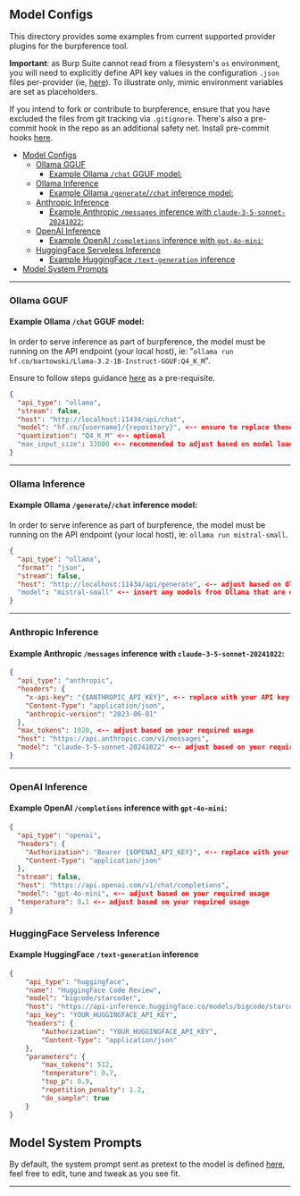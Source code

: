 ## Model Configs

This directory provides some examples from current supported provider plugins for the burpference tool.

**Important**: as Burp Suite cannot read from a filesystem's `os` environment, you will need to explicitly define API key values in the configuration `.json` files per-provider (ie, [here](https://github.com/dreadnode/burpference/blob/aafd5ec63af2d658cac2235c5d61ef6238fa6501/configs/anthropic_claude_3_sonnet_20240229.json#L4)). To illustrate only, mimic environment variables are set as placeholders.

If you intend to fork or contribute to burpference, ensure that you have excluded the files from git tracking via `.gitignore`. There's also a pre-commit hook in the repo as an additional safety net. Install pre-commit hooks [here](https://pre-commit.com/#install).

- [Model Configs](#model-configs)
  - [Ollama GGUF](#ollama-gguf)
    - [Example Ollama `/chat` GGUF model:](#example-ollama-chat-gguf-model)
  - [Ollama Inference](#ollama-inference)
    - [Example Ollama `/generate`/`/chat` inference model:](#example-ollama-generatechat-inference-model)
  - [Anthropic Inference](#anthropic-inference)
    - [Example Anthropic `/messages` inference with `claude-3-5-sonnet-20241022`:](#example-anthropic-messages-inference-with-claude-3-5-sonnet-20241022)
  - [OpenAI Inference](#openai-inference)
    - [Example OpenAI `/completions` inference with `gpt-4o-mini`:](#example-openai-completions-inference-with-gpt-4o-mini)
  - [HuggingFace Serveless Inference](#huggingface-serveless-inference)
    - [Example HuggingFace `/text-generation` inference](#example-huggingface-text-generation-inference)
- [Model System Prompts](#model-system-prompts)

---

### Ollama GGUF

#### Example Ollama `/chat` GGUF model:

In order to serve inference as part of burpference, the model must be running on the API endpoint (your local host), ie: "`ollama run hf.co/bartowski/Llama-3.2-1B-Instruct-GGUF:Q4_K_M`".

Ensure to follow steps guidance [here](https://huggingface.co/docs/hub/en/ollama) as a pre-requisite.

```json
{
  "api_type": "ollama",
  "stream": false,
  "host": "http://localhost:11434/api/chat",
  "model": "hf.co/{username}/{repository}", <-- ensure to replace these variables
  "quantization": "Q4_K_M" <-- optional
  "max_input_size": 32000 <-- recommended to adjust based on model loaded and ollama restrictions
}
```

---

### Ollama Inference

#### Example Ollama `/generate`/`/chat` inference model:

In order to serve inference as part of burpference, the model must be running on the API endpoint (your local host), ie: `ollama run mistral-small`.

```json
{
  "api_type": "ollama",
  "format": "json",
  "stream": false,
  "host": "http://localhost:11434/api/generate", <-- adjust based on Ollama API settings, ie: http://localhost:11434/api/chat
  "model": "mistral-small" <-- insert any models from Ollama that are on your local machine
}
```

---

### Anthropic Inference

#### Example Anthropic `/messages` inference with `claude-3-5-sonnet-20241022`:

```json
{
  "api_type": "anthropic",
  "headers": {
    "x-api-key": "{$ANTHROPIC_API_KEY}", <-- replace with your API key in the local config file
    "Content-Type": "application/json",
    "anthropic-version": "2023-06-01"
  },
  "max_tokens": 1020, <-- adjust based on your required usage
  "host": "https://api.anthropic.com/v1/messages",
  "model": "claude-3-5-sonnet-20241022" <-- adjust based on your required usage
}
```

---

### OpenAI Inference

#### Example OpenAI `/completions` inference with `gpt-4o-mini`:

```json
{
  "api_type": "openai",
  "headers": {
    "Authorization": "Bearer {$OPENAI_API_KEY}", <-- replace with your API key in the local config file
    "Content-Type": "application/json"
  },
  "stream": false,
  "host": "https://api.openai.com/v1/chat/completions",
  "model": "gpt-4o-mini", <-- adjust based on your required usage
  "temperature": 0.1 <-- adjust based on your required usage
}
```

### HuggingFace Serveless Inference

#### Example HuggingFace `/text-generation` inference

```json
{
    "api_type": "huggingface",
    "name": "HuggingFace Code Review",
    "model": "bigcode/starcoder",
    "host": "https://api-inference.huggingface.co/models/bigcode/starcoder",
    "api_key": "YOUR_HUGGINGFACE_API_KEY",
    "headers": {
        "Authorization": "YOUR_HUGGINGFACE_API_KEY",
        "Content-Type": "application/json"
    },
    "parameters": {
        "max_tokens": 512,
        "temperature": 0.7,
        "top_p": 0.9,
        "repetition_penalty": 1.2,
        "do_sample": true
    }
}
```

## Model System Prompts

By default, the system prompt sent as pretext to the model is defined [here](../prompts/proxy_prompt.txt), feel free to edit, tune and tweak as you see fit.


---